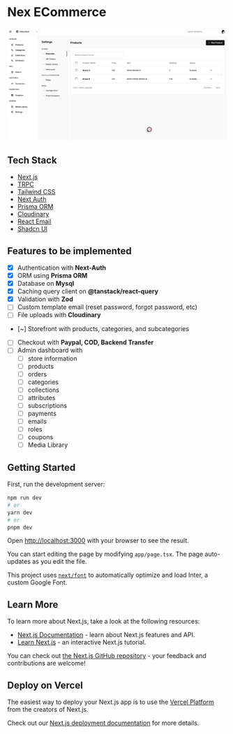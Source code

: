 # Nex ECommerce
![Image](public/ecommerce.png)

## Tech Stack
- [Next.js](https://nextjs.org)
- [TRPC](https://trpc.io/)
- [Tailwind CSS](https://tailwindcss.com)
- [Next Auth](https://next-auth.js.org/)
- [Prisma ORM](https://www.prisma.io/)
- [Cloudinary](https://cloudinary.com/)
- [React Email](https://react.email)
- [Shadcn UI](https://ui.shadcn.com/)

## Features to be implemented

- [x] Authentication with **Next-Auth**
- [x] ORM using **Prisma ORM**
- [x] Database on **Mysql**
- [x] Caching query client on **@tanstack/react-query**
- [x] Validation with **Zod**
- [ ] Custom template email (reset password, forgot password, etc)
- [ ] File uploads with **Cloudinary**
- [~] Storefront with products, categories, and subcategories
- [ ] Checkout with **Paypal, COD, Backend Transfer**
- [ ] Admin dashboard with 
  - [ ] store information
  - [ ] products 
  - [ ] orders 
  - [ ] categories
  - [ ] collections 
  - [ ] attributes
  - [ ] subscriptions 
  - [ ] payments 
  - [ ] emails 
  - [ ] roles
  - [ ] coupons
  - [ ] Media Library
<!-- - [x] User subscriptions with **Stripe** -->
<!-- - [x] Seller and customer workflows -->
<!-- - [x] Blog using **MDX** and **Contentlayer** -->
<!-- - [x] Newsletter subscription with **React Email** and **Resend** -->

## Getting Started

First, run the development server:

```bash
npm run dev
# or
yarn dev
# or
pnpm dev
```

Open [http://localhost:3000](http://localhost:3000) with your browser to see the result.

You can start editing the page by modifying `app/page.tsx`. The page auto-updates as you edit the file.

This project uses [`next/font`](https://nextjs.org/docs/basic-features/font-optimization) to automatically optimize and load Inter, a custom Google Font.

## Learn More

To learn more about Next.js, take a look at the following resources:

- [Next.js Documentation](https://nextjs.org/docs) - learn about Next.js features and API.
- [Learn Next.js](https://nextjs.org/learn) - an interactive Next.js tutorial.

You can check out [the Next.js GitHub repository](https://github.com/vercel/next.js/) - your feedback and contributions are welcome!

## Deploy on Vercel

The easiest way to deploy your Next.js app is to use the [Vercel Platform](https://vercel.com/new?utm_medium=default-template&filter=next.js&utm_source=create-next-app&utm_campaign=create-next-app-readme) from the creators of Next.js.

Check out our [Next.js deployment documentation](https://nextjs.org/docs/deployment) for more details.
